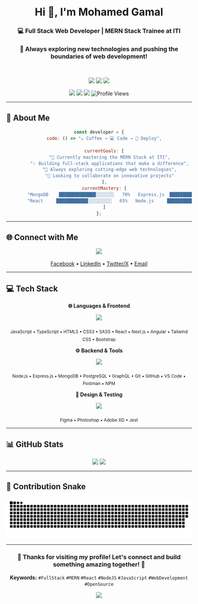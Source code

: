 <h1 align="center">Hi 👋, I'm Mohamed Gamal</h1>
<h3 align="center">💻 Full Stack Web Developer | MERN Stack Trainee at ITI</h3>
<h3 align="center">🌟 Always exploring new technologies and pushing the boundaries of web development!</h3>

<div align="center">
<br />
<p align="center">
  <img src="https://img.shields.io/badge/Specialized_in-MERN_Stack-61dafb?style=for-the-badge&logo=react&logoColor=white" />
  <img src="https://img.shields.io/badge/Passionate_about-Full_Stack-ff6b6b?style=for-the-badge&logo=javascript&logoColor=white" />
  <img src="https://img.shields.io/badge/Focus-Clean_Code-4ecdc4?style=for-the-badge&logo=code&logoColor=white" />
</p>

<p align="center">
  <img src="https://img.shields.io/badge/Egypt-🇪🇬-green?style=for-the-badge" />
  <img src="https://img.shields.io/badge/Focus-Full%20Stack%20Development-blue?style=for-the-badge" />
  <img src="https://img.shields.io/badge/Lives-Cairo,%20Egypt-success?style=for-the-badge" />
  <img src="https://komarev.com/ghpvc/?username=mo0hamed-shoaib&label=Profile%20views&color=a855f7&style=for-the-badge" alt="Profile Views" />
</p>

</div>

---

## 💫 About Me

<div align="center">

```javascript
const developer = {
    code: () => "☕ Coffee → 💻 Code → 🚀 Deploy",
    
    currentGoals: [
        "🌱 Currently mastering the MERN Stack at ITI",
        "💡 Building full-stack applications that make a difference",
        "🎯 Always exploring cutting-edge web technologies",
        "🤝 Looking to collaborate on innovative projects"
    ],
    currentMastery: [
        "MongoDB    ██████████████░░░░░░░   70%   Express.js  ████████████████░░░░░   75%",
        "React     ████████████░░░░░░░░░   65%   Node.js     ██████████████░░░░░░░   70%"
    ]
};
```

</div>

---

## 🌐 Connect with Me
<p align="center">
  <a href="https://go-skill-icons.vercel.app/">
    <img src="https://go-skill-icons.vercel.app/api/icons?i=facebook,linkedin,twitter,gmail&theme=dark&titles=true" />
  </a>
</p>

<p align="center">
  <a href="https://facebook.com/mohamed.jamal84" target="_blank">Facebook</a> •
  <a href="https://linkedin.com/in/mohamed-g-shoaib" target="_blank">LinkedIn</a> •
  <a href="https://x.com/mo0hamed_gamal" target="_blank">Twitter/X</a> •
  <a href="mailto:mohamed.gamal.shoaib@gmail.com" target="_blank">Email</a>
</p>

---

## 💻 Tech Stack

<div align="center">

**🌐 Languages & Frontend**
<p align="center">
  <a href="https://go-skill-icons.vercel.app/">
    <img src="https://go-skill-icons.vercel.app/api/icons?i=js,ts,html,css,sass,react,nextjs,angular,tailwind,bootstrap&theme=dark&perline=10&titles=true" />
  </a>
</p>
<p align="center">
  <sub>JavaScript • TypeScript • HTML5 • CSS3 • SASS • React • Next.js • Angular • Tailwind CSS • Bootstrap</sub>
</p>

**⚙️ Backend & Tools**
<p align="center">
  <a href="https://go-skill-icons.vercel.app/">
    <img src="https://go-skill-icons.vercel.app/api/icons?i=nodejs,express,mongodb,postgresql,graphql,git,github,vscode,postman,npm&theme=dark&perline=10&titles=true" />
  </a>
</p>
<p align="center">
  <sub>Node.js • Express.js • MongoDB • PostgreSQL • GraphQL • Git • GitHub • VS Code • Postman • NPM</sub>
</p>

**🎨 Design & Testing**
<p align="center">
  <a href="https://go-skill-icons.vercel.app/">
    <img src="https://go-skill-icons.vercel.app/api/icons?i=figma,ps,xd,jest&theme=dark&perline=4&titles=true" />
  </a>
</p>
<p align="center">
  <sub>Figma • Photoshop • Adobe XD • Jest</sub>
</p>

</div>

---

## 📊 GitHub Stats
<div align="center">
  <img src="https://github-readme-stats.vercel.app/api/top-langs/?username=mo0hamed-shoaib&theme=radical&hide_border=true&include_all_commits=true&count_private=true&layout=compact" height="170" />
  <img src="https://nirzak-streak-stats.vercel.app/?user=mo0hamed-shoaib&theme=radical&hide_border=true" height="170"/>
</div>

---

## 🐍 Contribution Snake
<p align="center">
  <img src="https://raw.githubusercontent.com/mo0hamed-shoaib/mo0hamed-shoaib/output/github-contribution-grid-snake-radical.svg" alt="Snake animation" />
</p>

---

<div align="center">
  <h3>💖 Thanks for visiting my profile! Let's connect and build something amazing together! 🚀</h3>
  
  **Keywords:** `#FullStack` `#MERN` `#React` `#NodeJS` `#JavaScript` `#WebDevelopment` `#OpenSource`
  
  <img src="https://capsule-render.vercel.app/api?type=waving&color=gradient&customColorList=6,11,20&height=120&section=footer&text=Happy%20Coding!&fontSize=30&fontColor=fff&animation=twinkling" />
</div>

